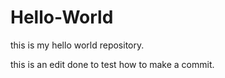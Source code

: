 # Hello-World
this is my hello world repository.

this is an edit done to test how to make a commit. 
